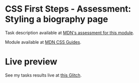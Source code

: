 # CSS First Steps - Assessment: Styling a biography page

Task description available at [MDN's assessment for this module](https://developer.mozilla.org/en-US/docs/Learn/CSS/First_steps/Styling_a_biography_page).

Module available at [MDN CSS Guides](https://developer.mozilla.org/en-US/docs/Learn/CSS/First_steps).

# Live preview

See my tasks results live at [this Glitch](https://titanium-slender-swim.glitch.me/CSS/Assessment%20-%20Styling%20a%20biography%20page/).
